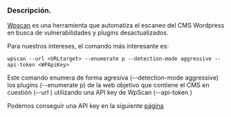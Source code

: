 ### Descripción.

[Wpscan](https://github.com/wpscanteam/wpscan) es una herramienta que automatiza el escaneo del CMS Wordpress en busca de vulnerabilidades y plugins desactualizados.

Para nuestros intereses, el comando más interesante es:

```shell
wpscan --url <URLtarget> --enumerate p --detection-mode aggressive --api-token <WPApiKey>
```

Este comando enumera de forma agresiva (--detection-mode aggressive) los plugins (--enumerate p) de la web objetivo que contiene el CMS en cuestión (--url <URLtarget>) utilizando una API key de WpScan (--api-token <wpscanApiKey>)

Podemos conseguir una API key en la siguiente [página](https://wpscan.com/api/)